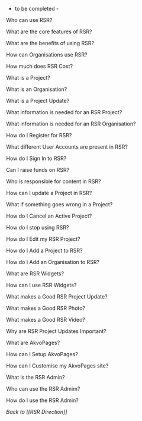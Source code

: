 - to be completed -

Who can use RSR?

What are the core features of RSR?

What are the benefits of using RSR?

How can Organisations use RSR?

How much does RSR Cost?

What is a Project?

What is an Organisation?

What is a Project Update?

What information is needed for an RSR Project?

What information is needed for an RSR Organisation?

How do I Register for RSR?

What different User Accounts are present in RSR?

How do I Sign In to RSR?

Can I raise funds on RSR?

Who is responsible for content in RSR?

How can I update a Project in RSR?

What if something goes wrong in a Project?

How do I Cancel an Active Project?

How do I stop using RSR?

How do I Edit my RSR Project?

How do I Add a Project to RSR?

How do I Add an Organisation to RSR?

What are RSR Widgets?

How can I use RSR Widgets?

What makes a Good RSR Project Update?

What makes a Good RSR Photo?

What makes a Good RSR Video?

Why are RSR Project Updates Important?

What are AkvoPages?

How can I Setup AkvoPages?

How can I Customise my AkvoPages site?

What is the RSR Admin?

Who can use the RSR Admim?

How do I use the RSR Admin?

_Back to [[RSR Direction]]_